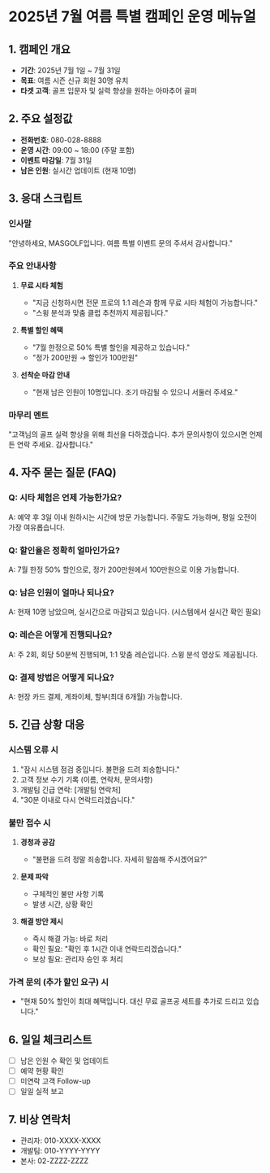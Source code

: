 # 2025년 7월 여름 특별 캠페인 운영 메뉴얼

## 1. 캠페인 개요
- **기간**: 2025년 7월 1일 ~ 7월 31일
- **목표**: 여름 시즌 신규 회원 30명 유치
- **타겟 고객**: 골프 입문자 및 실력 향상을 원하는 아마추어 골퍼

## 2. 주요 설정값
- **전화번호**: 080-028-8888
- **운영 시간**: 09:00 ~ 18:00 (주말 포함)
- **이벤트 마감일**: 7월 31일
- **남은 인원**: 실시간 업데이트 (현재 10명)

## 3. 응대 스크립트

### 인사말
"안녕하세요, MASGOLF입니다. 여름 특별 이벤트 문의 주셔서 감사합니다."

### 주요 안내사항
1. **무료 시타 체험**
   - "지금 신청하시면 전문 프로의 1:1 레슨과 함께 무료 시타 체험이 가능합니다."
   - "스윙 분석과 맞춤 클럽 추천까지 제공됩니다."

2. **특별 할인 혜택**
   - "7월 한정으로 50% 특별 할인을 제공하고 있습니다."
   - "정가 200만원 → 할인가 100만원"

3. **선착순 마감 안내**
   - "현재 남은 인원이 10명입니다. 조기 마감될 수 있으니 서둘러 주세요."

### 마무리 멘트
"고객님의 골프 실력 향상을 위해 최선을 다하겠습니다. 추가 문의사항이 있으시면 언제든 연락 주세요. 감사합니다."

## 4. 자주 묻는 질문 (FAQ)

### Q: 시타 체험은 언제 가능한가요?
A: 예약 후 3일 이내 원하시는 시간에 방문 가능합니다. 주말도 가능하며, 평일 오전이 가장 여유롭습니다.

### Q: 할인율은 정확히 얼마인가요?
A: 7월 한정 50% 할인으로, 정가 200만원에서 100만원으로 이용 가능합니다.

### Q: 남은 인원이 얼마나 되나요?
A: 현재 10명 남았으며, 실시간으로 마감되고 있습니다. (시스템에서 실시간 확인 필요)

### Q: 레슨은 어떻게 진행되나요?
A: 주 2회, 회당 50분씩 진행되며, 1:1 맞춤 레슨입니다. 스윙 분석 영상도 제공됩니다.

### Q: 결제 방법은 어떻게 되나요?
A: 현장 카드 결제, 계좌이체, 할부(최대 6개월) 가능합니다.

## 5. 긴급 상황 대응

### 시스템 오류 시
1. "잠시 시스템 점검 중입니다. 불편을 드려 죄송합니다."
2. 고객 정보 수기 기록 (이름, 연락처, 문의사항)
3. 개발팀 긴급 연락: [개발팀 연락처]
4. "30분 이내로 다시 연락드리겠습니다."

### 불만 접수 시
1. **경청과 공감**
   - "불편을 드려 정말 죄송합니다. 자세히 말씀해 주시겠어요?"
   
2. **문제 파악**
   - 구체적인 불만 사항 기록
   - 발생 시간, 상황 확인
   
3. **해결 방안 제시**
   - 즉시 해결 가능: 바로 처리
   - 확인 필요: "확인 후 1시간 이내 연락드리겠습니다."
   - 보상 필요: 관리자 승인 후 처리

### 가격 문의 (추가 할인 요구) 시
- "현재 50% 할인이 최대 혜택입니다. 대신 무료 골프공 세트를 추가로 드리고 있습니다."

## 6. 일일 체크리스트

- [ ] 남은 인원 수 확인 및 업데이트
- [ ] 예약 현황 확인
- [ ] 미연락 고객 Follow-up
- [ ] 일일 실적 보고

## 7. 비상 연락처

- 관리자: 010-XXXX-XXXX
- 개발팀: 010-YYYY-YYYY
- 본사: 02-ZZZZ-ZZZZ
